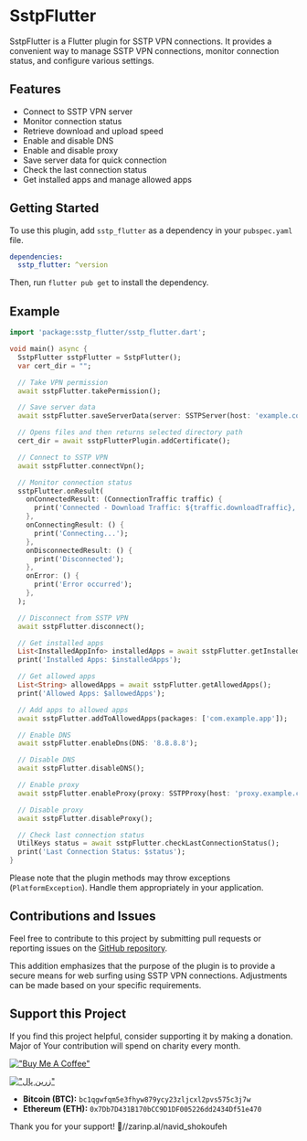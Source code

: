 # SstpFlutter

SstpFlutter is a Flutter plugin for SSTP VPN connections. It provides a convenient way to manage SSTP VPN connections, monitor connection status, and configure various settings.

## Features

- Connect to SSTP VPN server
- Monitor connection status
- Retrieve download and upload speed
- Enable and disable DNS
- Enable and disable proxy
- Save server data for quick connection
- Check the last connection status
- Get installed apps and manage allowed apps

## Getting Started

To use this plugin, add `sstp_flutter` as a dependency in your `pubspec.yaml` file.

```yaml
dependencies:
  sstp_flutter: ^version
```

Then, run `flutter pub get` to install the dependency.

## Example

```dart
import 'package:sstp_flutter/sstp_flutter.dart';

void main() async {
  SstpFlutter sstpFlutter = SstpFlutter();
  var cert_dir = "";

  // Take VPN permission
  await sstpFlutter.takePermission();

  // Save server data
  await sstpFlutter.saveServerData(server: SSTPServer(host: 'example.com',port:443 , username: 'user', password: 'password',verifyHostName : false, useTrustedCert: false, sslVersion: SSLVersions.DEFAULT, showDisconnectOnNotification: true, notificationText: "Notification Text Holder"));

  // Opens files and then returns selected directory path
  cert_dir = await sstpFlutterPlugin.addCertificate();

  // Connect to SSTP VPN
  await sstpFlutter.connectVpn();

  // Monitor connection status
  sstpFlutter.onResult(
    onConnectedResult: (ConnectionTraffic traffic) {
      print('Connected - Download Traffic: ${traffic.downloadTraffic}, Upload Traffic: ${traffic.uploadTraffic}');
    },
    onConnectingResult: () {
      print('Connecting...');
    },
    onDisconnectedResult: () {
      print('Disconnected');
    },
    onError: () {
      print('Error occurred');
    },
  );

  // Disconnect from SSTP VPN
  await sstpFlutter.disconnect();

  // Get installed apps
  List<InstalledAppInfo> installedApps = await sstpFlutter.getInstalledApps();
  print('Installed Apps: $installedApps');

  // Get allowed apps
  List<String> allowedApps = await sstpFlutter.getAllowedApps();
  print('Allowed Apps: $allowedApps');

  // Add apps to allowed apps
  await sstpFlutter.addToAllowedApps(packages: ['com.example.app']);

  // Enable DNS
  await sstpFlutter.enableDns(DNS: '8.8.8.8');

  // Disable DNS
  await sstpFlutter.disableDNS();

  // Enable proxy
  await sstpFlutter.enableProxy(proxy: SSTPProxy(host: 'proxy.example.com', port: 8080));

  // Disable proxy
  await sstpFlutter.disableProxy();

  // Check last connection status
  UtilKeys status = await sstpFlutter.checkLastConnectionStatus();
  print('Last Connection Status: $status');
}
```

Please note that the plugin methods may throw exceptions (`PlatformException`). Handle them appropriately in your application.

## Contributions and Issues

Feel free to contribute to this project by submitting pull requests or reporting issues on the [GitHub repository](https://github.com/NavidShokoufeh/sstp_flutter).

This addition emphasizes that the purpose of the plugin is to provide a secure means for web surfing using SSTP VPN connections. Adjustments can be made based on your specific requirements.

## Support this Project

If you find this project helpful, consider supporting it by making a donation. Major of Your contribution will spend on charity every month.

[!["Buy Me A Coffee"](https://www.buymeacoffee.com/assets/img/custom_images/orange_img.png)](https://www.buymeacoffee.com/navidshokoufeh)

[!["زرین پال"](https://cdn.zarinpal.com/badges/trustLogo/1.png)](https://zarinp.al/navid_shokoufeh)

- **Bitcoin (BTC):** `bc1qgwfqm5e3fhyw879ycy23zljcxl2pvs575c3j7w`
- **Ethereum (ETH):** `0x7Db7D431B170bCC9D1DF005226dd2434Df51e470`

Thank you for your support! 🚀//zarinp.al/navid_shokoufeh
